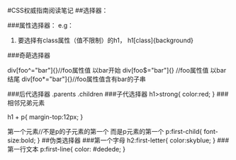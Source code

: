 #CSS权威指南阅读笔记
##选择器：

###属性选择器：
e.g：
1. 要选择有class属性（值不限制）的h1，
h1[class]{background}

###奇葩选择器

div[foo^="bar"]{}//foo属性值 以bar开始
div[foo$="bar"]{} //foo属性值 以bar结尾
div[foo*="bar"]{}//foo属性值含有bar的子串


###后代选择器
.parents .children
###子代选择器
h1>strong{
color:red;
}
###相邻兄弟元素

h1 + p{
margin-top:12px;
}

第一个元素//不是p的子元素的第一个 而是p元素的第一个
p:first-child{
font-size:bold;
}
##伪类选择器
###第一个字母
	h2:first-letter{
		color:skyblue;
	}
###第一行文本
	p:first-line{
		color: #dedede;
	}